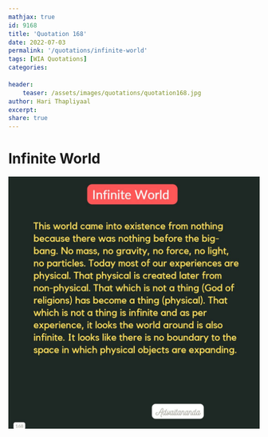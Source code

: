 ```yaml
---
mathjax: true
id: 9168
title: 'Quotation 168'
date: 2022-07-03
permalink: '/quotations/infinite-world'
tags: [WIA Quotations] 
categories: 

header:
    teaser: /assets/images/quotations/quotation168.jpg
author: Hari Thapliyaal 
excerpt:
share: true 
---
```


# Infinite World

![Infinite World](/assets/images/quotations/quotation168.jpg)
